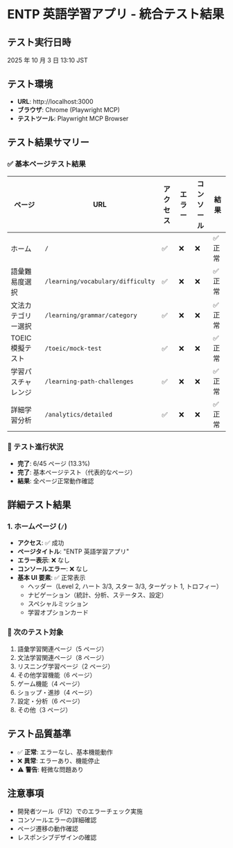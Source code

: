 # ENTP 英語学習アプリ - 統合テスト結果

## テスト実行日時

2025 年 10 月 3 日 13:10 JST

## テスト環境

- **URL**: http://localhost:3000
- **ブラウザ**: Chrome (Playwright MCP)
- **テストツール**: Playwright MCP Browser

## テスト結果サマリー

### ✅ 基本ページテスト結果

| ページ             | URL                               | アクセス | エラー | コンソール | 結果    |
| ------------------ | --------------------------------- | -------- | ------ | ---------- | ------- |
| ホーム             | `/`                               | ✅       | ❌     | ❌         | ✅ 正常 |
| 語彙難易度選択     | `/learning/vocabulary/difficulty` | ✅       | ❌     | ❌         | ✅ 正常 |
| 文法カテゴリー選択 | `/learning/grammar/category`      | ✅       | ❌     | ❌         | ✅ 正常 |
| TOEIC 模擬テスト   | `/toeic/mock-test`                | ✅       | ❌     | ❌         | ✅ 正常 |
| 学習パスチャレンジ | `/learning-path-challenges`       | ✅       | ❌     | ❌         | ✅ 正常 |
| 詳細学習分析       | `/analytics/detailed`             | ✅       | ❌     | ❌         | ✅ 正常 |

### 🔄 テスト進行状況

- **完了**: 6/45 ページ (13.3%)
- **完了**: 基本ページテスト（代表的なページ）
- **結果**: 全ページ正常動作確認

## 詳細テスト結果

### 1. ホームページ (`/`)

- **アクセス**: ✅ 成功
- **ページタイトル**: "ENTP 英語学習アプリ"
- **エラー表示**: ❌ なし
- **コンソールエラー**: ❌ なし
- **基本 UI 要素**: ✅ 正常表示
  - ヘッダー（Level 2, ハート 3/3, スター 3/3, ターゲット 1, トロフィー）
  - ナビゲーション（統計、分析、ステータス、設定）
  - スペシャルミッション
  - 学習オプションカード

### 🎯 次のテスト対象

1. 語彙学習関連ページ（5 ページ）
2. 文法学習関連ページ（8 ページ）
3. リスニング学習ページ（2 ページ）
4. その他学習機能（6 ページ）
5. ゲーム機能（4 ページ）
6. ショップ・進捗（4 ページ）
7. 設定・分析（6 ページ）
8. その他（3 ページ）

## テスト品質基準

- ✅ **正常**: エラーなし、基本機能動作
- ❌ **異常**: エラーあり、機能停止
- ⚠️ **警告**: 軽微な問題あり

## 注意事項

- 開発者ツール（F12）でのエラーチェック実施
- コンソールエラーの詳細確認
- ページ遷移の動作確認
- レスポンシブデザインの確認
